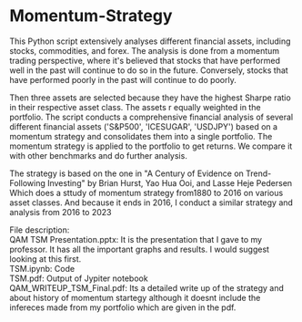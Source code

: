 # Momentum-Strategy
This Python script extensively analyses different financial assets, including stocks, commodities, and forex. 
The analysis is done from a momentum trading perspective, where it's believed that stocks that have performed well in the past will continue to do so in the future. 
Conversely, stocks that have performed poorly in the past will continue to do poorly.

Then three assets are selected because they have the highest Sharpe ratio in their respective asset class. The assets r equally weighted in the portfolio.
The script conducts a comprehensive financial analysis of several different financial assets ('S&P500', 'ICESUGAR', 'USDJPY') based on a momentum strategy and consolidates them into a single portfolio. 
The momentum strategy is applied to the portfolio to get returns. We compare it with other benchmarks and do further analysis.

The strategy is based on the one in "A Century of Evidence on Trend-Following Investing" by Brian Hurst, Yao Hua Ooi, and Lasse Heje Pedersen 
Which does a sttudy of momentum strategy from1880 to 2016 on various asset classes. 
And because it ends in 2016, I conduct a similar strategy and analysis from 2016 to 2023


File description:\
QAM TSM Presentation.pptx: It is the presentation that I gave to my professor. It has all the important graphs and results. I would suggest looking at this first.\
TSM.ipynb: Code\
TSM.pdf: Output of Jypiter notebook\
QAM_WRITEUP_TSM_Final.pdf: Its a detailed write up of the strategy and about history of momentum startegy although it doesnt include the infereces made from my portfolio which are given in the pdf.
